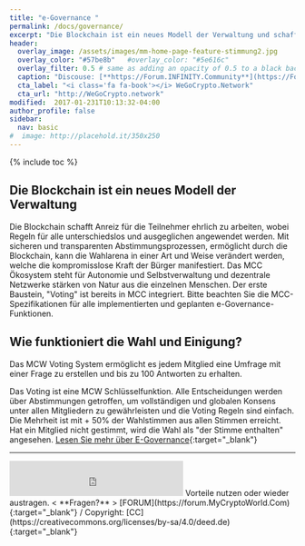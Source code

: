 ```yaml
---
title: "e-Governance "
permalink: /docs/governance/
excerpt: "Die Blockchain ist ein neues Modell der Verwaltung und schafft für alle Teilnehmer den Anreiz ehrlich zu arbeiten."
header:
  overlay_image: /assets/images/mm-home-page-feature-stimmung2.jpg
  overlay_color: "#57be8b"   #overlay_color: "#5e616c"
  overlay_filter: 0.5 # same as adding an opacity of 0.5 to a black background
  caption: "Discouse: [**https://Forum.INFINITY.Community**](https://Forum.INFINITY.Community){:target='_blank'}"
  cta_label: "<i class='fa fa-book'></i> WeGoCrypto.Network"
  cta_url: "http://WeGoCrypto.network"
modified:  2017-01-231T10:13:32-04:00
author_profile: false
sidebar:
  nav: basic
#  image: http://placehold.it/350x250
---
```

{% include toc %}

## Die Blockchain ist ein neues Modell der Verwaltung
Die Blockchain schafft Anreiz für die Teilnehmer ehrlich zu arbeiten, wobei Regeln für alle unterschiedslos und ausgeglichen angewendet werden. Mit sicheren und transparenten Abstimmungsprozessen, ermöglicht durch die Blockchain, kann die Wahlarena in einer Art und Weise verändert werden, welche die kompromisslose Kraft der Bürger manifestiert. Das MCC Ökosystem steht für Autonomie und Selbstverwaltung und dezentrale Netzwerke stärken von Natur aus die einzelnen Menschen. Der erste Baustein, "Voting" ist bereits in MCC integriert. Bitte beachten Sie die MCC-Spezifikationen für alle implementierten und geplanten e-Governance-Funktionen.

## Wie funktioniert die Wahl und Einigung?
Das MCW Voting System ermöglicht es jedem Mitglied eine Umfrage mit einer Frage zu erstellen und bis zu 100 Antworten zu erhalten.

Das Voting ist eine MCW Schlüsselfunktion. Alle Entscheidungen werden über Abstimmungen getroffen, um vollständigen und globalen Konsens unter allen Mitgliedern zu gewährleisten und die Voting Regeln sind einfach. Die Mehrheit ist mit + 50% der Wahlstimmen aus allen Stimmen erreicht. Hat ein Mitglied nicht gestimmt, wird die Wahl als "der Stimme enthalten" angesehen.
[Lesen Sie mehr über E-Governance](https://mycryptoworld.com/whitepaper/de/Governance.html#){:target="_blank"}

---
<iframe class="ktv2" src="https://klicktipp.s3.amazonaws.com/userimages/27858/forms/59928/1dw8zmpxz8z84a3.html"
style="position:relative;display:inline-block;border:none;background:transparent none no-repeat scroll 0 0;margin:0;" width="306" height="62" scrolling="no"></iframe>
Vorteile nutzen oder wieder austragen.  < **Fragen?** > [FORUM](https://forum.MyCryptoWorld.Com){:target="_blank"} / Copyright: [CC](https://creativecommons.org/licenses/by-sa/4.0/deed.de){:target="_blank"}
